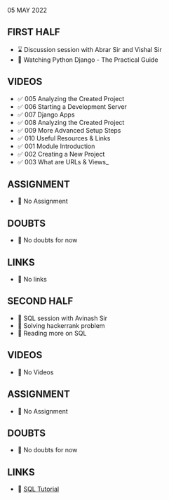 05 MAY 2022

## FIRST HALF

- ⌛ Discussion session with Abrar Sir and Vishal Sir
- 🚧 Watching Python Django - The Practical Guide

## VIDEOS

- ✅ 005 Analyzing the Created Project
- ✅ 006 Starting a Development Server
- ✅ 007 Django Apps
- ✅ 008 Analyzing the Created Project
- ✅ 009 More Advanced Setup Steps
- ✅ 010 Useful Resources & Links
- ✅ 001 Module Introduction
- ✅ 002 Creating a New Project
- ✅ 003 What are URLs & Views_

## ASSIGNMENT

- 🚫 No Assignment

## DOUBTS

- 🚫 No doubts for now 

## LINKS

- 🚫 No links

## SECOND HALF

- 🚧 SQL session with Avinash Sir
- 🚧 Solving hackerrank problem
- 🚧 Reading more on SQL 

## VIDEOS

- 🚫 No Videos

## ASSIGNMENT

- 🚫 No Assignment

## DOUBTS

- 🚫 No doubts for now

## LINKS

- 🚧 [SQL Tutorial](https://www.w3schools.com/sql/)